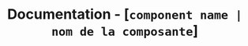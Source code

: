 ---
name: Documentation | Documentation
about: Report a gap in the documentation | Signalez une lacune dans la documentation
title: 'Documentation - [`component name | nom de la composante`]'
labels: 'documentation'
assignees: ''

---